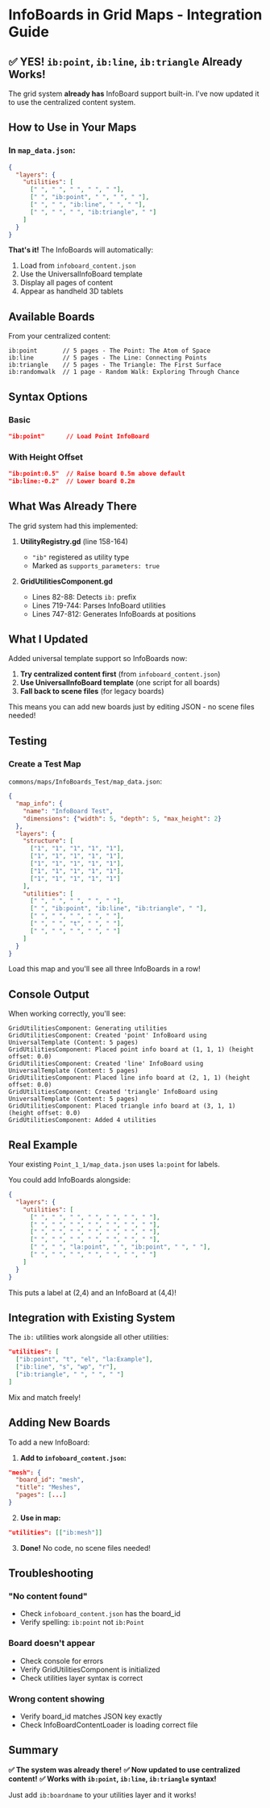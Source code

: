 # InfoBoards in Grid Maps - Integration Guide

## ✅ YES! `ib:point`, `ib:line`, `ib:triangle` Already Works!

The grid system **already has** InfoBoard support built-in. I've now updated it to use the centralized content system.

## How to Use in Your Maps

### In `map_data.json`:

```json
{
  "layers": {
    "utilities": [
      [" ", " ", " ", " ", " "],
      [" ", "ib:point", " ", " ", " "],
      [" ", " ", "ib:line", " ", " "],
      [" ", " ", " ", "ib:triangle", " "]
    ]
  }
}
```

**That's it!** The InfoBoards will automatically:
1. Load from `infoboard_content.json`
2. Use the UniversalInfoBoard template
3. Display all pages of content
4. Appear as handheld 3D tablets

## Available Boards

From your centralized content:

```
ib:point       // 5 pages - The Point: The Atom of Space
ib:line        // 5 pages - The Line: Connecting Points
ib:triangle    // 5 pages - The Triangle: The First Surface
ib:randomwalk  // 1 page - Random Walk: Exploring Through Chance
```

## Syntax Options

### Basic
```json
"ib:point"      // Load Point InfoBoard
```

### With Height Offset
```json
"ib:point:0.5"  // Raise board 0.5m above default
"ib:line:-0.2"  // Lower board 0.2m
```

## What Was Already There

The grid system had this implemented:

1. **UtilityRegistry.gd** (line 158-164)
   - `"ib"` registered as utility type
   - Marked as `supports_parameters: true`

2. **GridUtilitiesComponent.gd**
   - Lines 82-88: Detects `ib:` prefix
   - Lines 719-744: Parses InfoBoard utilities
   - Lines 747-812: Generates InfoBoards at positions

## What I Updated

Added universal template support so InfoBoards now:

1. **Try centralized content first** (from `infoboard_content.json`)
2. **Use UniversalInfoBoard template** (one script for all boards)
3. **Fall back to scene files** (for legacy boards)

This means you can add new boards just by editing JSON - no scene files needed!

## Testing

### Create a Test Map

`commons/maps/InfoBoards_Test/map_data.json`:

```json
{
  "map_info": {
    "name": "InfoBoard Test",
    "dimensions": {"width": 5, "depth": 5, "max_height": 2}
  },
  "layers": {
    "structure": [
      ["1", "1", "1", "1", "1"],
      ["1", "1", "1", "1", "1"],
      ["1", "1", "1", "1", "1"],
      ["1", "1", "1", "1", "1"],
      ["1", "1", "1", "1", "1"]
    ],
    "utilities": [
      [" ", " ", " ", " ", " "],
      [" ", "ib:point", "ib:line", "ib:triangle", " "],
      [" ", " ", " ", " ", " "],
      [" ", " ", "t", " ", " "],
      [" ", " ", " ", " ", " "]
    ]
  }
}
```

Load this map and you'll see all three InfoBoards in a row!

## Console Output

When working correctly, you'll see:

```
GridUtilitiesComponent: Generating utilities
GridUtilitiesComponent: Created 'point' InfoBoard using UniversalTemplate (Content: 5 pages)
GridUtilitiesComponent: Placed point info board at (1, 1, 1) (height offset: 0.0)
GridUtilitiesComponent: Created 'line' InfoBoard using UniversalTemplate (Content: 5 pages)
GridUtilitiesComponent: Placed line info board at (2, 1, 1) (height offset: 0.0)
GridUtilitiesComponent: Created 'triangle' InfoBoard using UniversalTemplate (Content: 5 pages)
GridUtilitiesComponent: Placed triangle info board at (3, 1, 1) (height offset: 0.0)
GridUtilitiesComponent: Added 4 utilities
```

## Real Example

Your existing `Point_1_1/map_data.json` uses `la:point` for labels.

You could add InfoBoards alongside:

```json
{
  "layers": {
    "utilities": [
      [" ", " ", " ", " ", " ", " ", " "],
      [" ", " ", " ", " ", " ", " ", " "],
      [" ", " ", " ", " ", " ", " ", " "],
      [" ", " ", " ", " ", " ", " ", " "],
      [" ", " ", "la:point", " ", "ib:point", " ", " "],
      [" ", " ", " ", " ", " ", " ", " "]
    ]
  }
}
```

This puts a label at (2,4) and an InfoBoard at (4,4)!

## Integration with Existing System

The `ib:` utilities work alongside all other utilities:

```json
"utilities": [
  ["ib:point", "t", "el", "la:Example"],
  ["ib:line", "s", "wp", "r"],
  ["ib:triangle", " ", " ", " "]
]
```

Mix and match freely!

## Adding New Boards

To add a new InfoBoard:

1. **Add to `infoboard_content.json`:**
```json
"mesh": {
  "board_id": "mesh",
  "title": "Meshes",
  "pages": [...]
}
```

2. **Use in map:**
```json
"utilities": [["ib:mesh"]]
```

3. **Done!** No code, no scene files needed!

## Troubleshooting

### "No content found"
- Check `infoboard_content.json` has the board_id
- Verify spelling: `ib:point` not `ib:Point`

### Board doesn't appear
- Check console for errors
- Verify GridUtilitiesComponent is initialized
- Check utilities layer syntax is correct

### Wrong content showing
- Verify board_id matches JSON key exactly
- Check InfoBoardContentLoader is loading correct file

## Summary

**✅ The system was already there!**
**✅ Now updated to use centralized content!**
**✅ Works with `ib:point`, `ib:line`, `ib:triangle` syntax!**

Just add `ib:boardname` to your utilities layer and it works!
